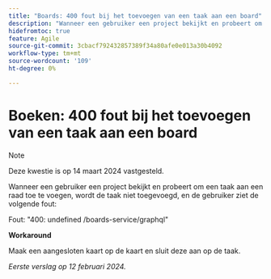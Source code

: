 ```yaml
---
title: "Boards: 400 fout bij het toevoegen van een taak aan een board"
description: "Wanneer een gebruiker een project bekijkt en probeert om een taak aan een raad toe te voegen, wordt de taak niet toegevoegd, en de gebruiker ziet een fout. Er is een oplossing beschikbaar."
hidefromtoc: true
feature: Agile
source-git-commit: 3cbacf792432857389f34a80afe0e013a30b4092
workflow-type: tm+mt
source-wordcount: '109'
ht-degree: 0%

---
```



# Boeken: 400 fout bij het toevoegen van een taak aan een board

>[!NOTE]
>
>Deze kwestie is op 14 maart 2024 vastgesteld.

Wanneer een gebruiker een project bekijkt en probeert om een taak aan een raad toe te voegen, wordt de taak niet toegevoegd, en de gebruiker ziet de volgende fout:

Fout: &quot;400: undefined /boards-service/graphql&quot;

**Workaround**

Maak een aangesloten kaart op de kaart en sluit deze aan op de taak.

_Eerste verslag op 12 februari 2024._
